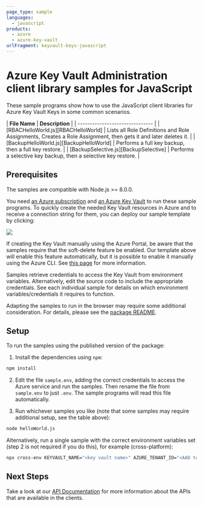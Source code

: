 ```yaml
---
page_type: sample
languages:
  - javascript
products:
  - azure
  - azure-key-vault
urlFragment: keyvault-keys-javascript
---
```


# Azure Key Vault Administration client library samples for JavaScript

These sample programs show how to use the JavaScript client libraries for Azure Key Vault Keys in some common scenarios.

| **File Name** | **Description** |
| ------------------------------- |
| [RBACHelloWorld.js][RBACHelloWorld] | Lists all Role Definitions and Role Assignments, Creates a Role Assignment, then gets it and later deletes it. |
| [BackupHelloWorld.js][BackupHelloWorld] | Performs a full key backup, then a full key restore. |
| [BackupSelective.js][BackupSelective] | Performs a selective key backup, then a selective key restore. |

## Prerequisites

The samples are compatible with Node.js >= 8.0.0.

You need [an Azure subscription][freesub] and [an Azure Key Vault][azkeyvault] to run these sample programs. To quickly create the needed Key Vault resources in Azure and to receive a connection string for them, you can deploy our sample template by clicking:

[![](http://azuredeploy.net/deploybutton.png)](https://portal.azure.com/#create/Microsoft.Template/uri/https%3A%2F%2Fraw.githubusercontent.com%2FAzure%2Fazure-sdk-for-js%2Fmaster%2Fsdk%2Fkeyvault%2Fkeyvault-certificates%2Ftests-resources.json)

If creating the Key Vault manually using the Azure Portal, be aware that the samples require that the soft-delete feature be enabled. Our template above will enable this feature automatically, but it is possible to enable it manually using the Azure CLI. See [this page][kvsoftdelete] for more information.

Samples retrieve credentials to access the Key Vault from environment variables. Alternatively, edit the source code to include the appropriate credentials. See each individual sample for details on which environment variables/credentials it requires to function.

Adapting the samples to run in the browser may require some additional consideration. For details, please see the [package README][package].

## Setup

To run the samples using the published version of the package:

1. Install the dependencies using `npm`:

```bash
npm install
```

2. Edit the file `sample.env`, adding the correct credentials to access the Azure service and run the samples. Then rename the file from `sample.env` to just `.env`. The sample programs will read this file automatically.

3. Run whichever samples you like (note that some samples may require additional setup, see the table above):

```bash
node helloWorld.js
```

Alternatively, run a single sample with the correct environment variables set (step 2 is not required if you do this), for example (cross-platform):

```bash
npx cross-env KEYVAULT_NAME="<key vault name>" AZURE_TENANT_ID="<AAD tenant id>" AZURE_CLIENT_ID="<AAD client id>" AZURE_CLIENT_SECRET="<AAD client secret>" node helloWorld.js
```

## Next Steps

Take a look at our [API Documentation][apiref] for more information about the APIs that are available in the clients.

[cryptography]: https://github.com/Azure/azure-sdk-for-js/blob/master/sdk/keyvault/keyvault-keys/samples/javascript/cryptography.js
[helloworld]: https://github.com/Azure/azure-sdk-for-js/blob/master/sdk/keyvault/keyvault-keys/samples/javascript/helloWorld.js
[purgeAllKeys]: https://github.com/Azure/azure-sdk-for-js/tree/master/sdk/keyvault/keyvault-keys/samples/javascript/purgeAllKeys.js
[apiref]: https://docs.microsoft.com/javascript/api/@azure/keyvault-keys
[azkeyvault]: https://docs.microsoft.com/azure/key-vault/quick-create-portal
[kvsoftdelete]: https://docs.microsoft.com/azure/key-vault/key-vault-soft-delete-cli
[freesub]: https://azure.microsoft.com/free/
[package]: https://github.com/Azure/azure-sdk-for-js/tree/master/sdk/keyvault/keyvault-keys/README.md
